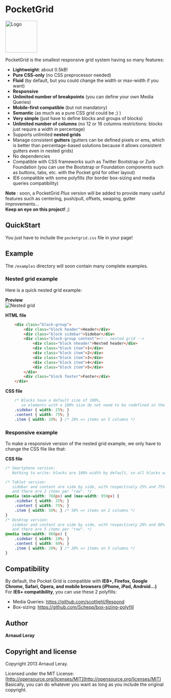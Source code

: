 # PocketGrid
<img src="http://arnaudleray.github.com/pocketgrid/images/logo-pocketgrid.png" height="100px" alt="Logo">

PocketGrid is the smallest responsive grid system having so many features:
- **Lightweight**: about 0.5kB!
- **Pure CSS-only** (no CSS preprocessor needed)
- **Fluid** (by default, but you could change the width or max-width if you want)
- **Responsive**
- **Unlimited number of breakpoints** (you can define your own Media Queries)
- **Mobile-first compatible** (but not mandatory)
- **Semantic** (as much as a pure CSS grid could be ;) )
- **Very simple** (just have to define blocks and groups of blocks)
- **Unlimited number of columns** (no 12 or 16 columns restrictions: blocks just require a width in percentage)
- Supports unlimited **nested grids**
- Manage consistent **gutters** (gutters can be defined pixels or ems, which is better than percentage-based solutions because it allows consistent gutters even in nested grids)
- No dependencies
- Compatible with CSS frameworks such as Twitter Bootstrap or Zurb Foundation (you can use the Bootstrap or Foundation components such as buttons, tabs, etc. with the Pocket grid for other layout)
- IE6 compatible with some polyfills (for border box-sizing and media queries compatibility)

**Note** : soon, a PocketGrid *Plus* version will be added to provide many useful features such as centering, push/pull, offsets, swaping, gutter improvements...  
**Keep an eye on this project!** ;)

## QuickStart

You just have to include the `pocketgrid.css` file in your page!

## Example
The `/examples` directory will soon contain many complete examples.

### Nested grid example
Here is a quick nested grid example:

**Preview**  
![Nested grid](http://i.imgur.com/DYFRDP2.png)

**HTML file**  
```HTML
    <div class="block-group">
        <div class="block header">Header</div>
        <div class="block sidebar">Sidebar</div>
        <div class="block-group content"><!-- nested grid -->
            <div class="block nheader">Nested header</div>
            <div class="block item">1</div>
            <div class="block item">2</div>
            <div class="block item">3</div>
            <div class="block item">4</div>
            <div class="block item">5</div>
        </div>
        <div class="block footer">Footer</div>
    </div>
```

**CSS file**  
```CSS
    /* Blocks have a default size of 100%,
       so elements with a 100% size do not need to be redefined in the CSS. */
    .sidebar { width: 25%; }
    .content { width: 75%; }
    .item { width: 20%; } /* 20% => items on 5 columns */
```

### Responsive example
To make a responsive version of the nested grid example, we only have to change the CSS file like that:

**CSS file**  
```CSS
/* Smartphone version:
   Nothing to write: blocks are 100% width by default, so all blocks will be put below each other. */

/* Tablet version:
   sidebar and content are side by side, with respectively 25% and 75% of the grid width,
   and there are 2 items per "row". */
@media (min-width: 768px) and (max-width: 959px) {
    .sidebar { width: 25%; }
    .content { width: 75%; }
    .item { width: 50%; } /* 50% => items on 2 columns */
}
/* Desktop version:
   sidebar and content are side by side, with respectively 20% and 80% of the grid width,
   and there are 5 items per "row". */
@media (min-width: 960px) {
    .sidebar { width: 20%; }
    .content { width: 80%; }
    .item { width: 20%; } /* 20% => items on 5 columns */
}
```

## Compatibility
By default, the Pocket Grid is compatible with **IE8+, Firefox, Google Chrome, Safari, Opera, and mobile browsers (iPhone, iPad, Android...)**  
For **IE6+ compatibility**, you can use these 2 polyfills:
- Media Queries: https://github.com/scottjehl/Respond
- Box-sizing: https://github.com/Schepp/box-sizing-polyfill

## Author

**Arnaud Leray**

## Copyright and license

Copyright 2013 Arnaud Leray.

Licensed under the MIT License:  
[http://opensource.org/licenses/MIT](http://opensource.org/licenses/MIT)  
Basically, you can do whatever you want as long as you include the original copyright.
